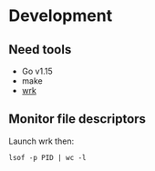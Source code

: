 # Development

## Need tools

- Go v1.15
- make
- [wrk](https://github.com/wg/wrk)

## Monitor file descriptors

Launch wrk then:

```
lsof -p PID | wc -l
```
